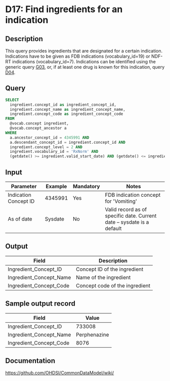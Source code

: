 <!---
Group:drug
Name:D17 Find ingredients for an indication
Author:Patrick Ryan
CDM Version: 5.0
-->

# D17: Find ingredients for an indication

## Description
This query provides ingredients that are designated for a certain indication. Indications have to be given as FDB indications (vocabulary_id=19) or NDF-RT indications (vocabulary_id=7). Indications can be identified using the generic query  [G03](http://vocabqueries.omop.org/general-queries/g3), or, if at least one drug is known for this indication, query  [D04](http://vocabqueries.omop.org/drug-queries/d4).

## Query
```sql
SELECT
  ingredient.concept_id as ingredient_concept_id,
  ingredient.concept_name as ingredient_concept_name,
  ingredient.concept_code as ingredient_concept_code
FROM
  @vocab.concept ingredient,
  @vocab.concept_ancestor a
WHERE
  a.ancestor_concept_id = 4345991 AND
  a.descendant_concept_id = ingredient.concept_id AND
  ingredient.concept_level = 2 AND
  ingredient.vocabulary_id = 'RxNorm' AND
  (getdate() >= ingredient.valid_start_date) AND (getdate() <= ingredient.valid_end_date);
```

## Input

| Parameter |  Example |  Mandatory |  Notes |
| --- | --- | --- | --- |
|  Indication Concept ID |  4345991 |  Yes | FDB indication concept for 'Vomiting' |
|  As of date |  Sysdate |  No | Valid record as of specific date. Current date – sysdate is a default |

## Output

| Field |  Description |
| --- | --- |
|  Ingredient_Concept_ID |  Concept ID of the ingredient |
|  Ingredient_Concept_Name |  Name of the ingredient |
|  Ingredient_Concept_Code |  Concept code of the ingredient |

## Sample output record

|  Field |  Value |
| --- | --- |
|  Ingredient_Concept_ID |  733008 |
|  Ingredient_Concept_Name |  Perphenazine |
|  Ingredient_Concept_Code |  8076 |



## Documentation
https://github.com/OHDSI/CommonDataModel/wiki/
